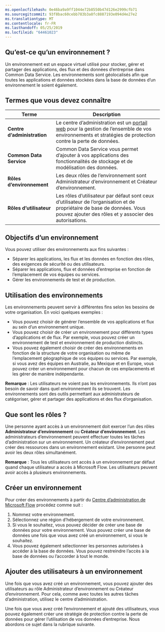 ```yaml
---
ms.openlocfilehash: 0e46ba9a9ff1044e72b8550b47d126e2999cfb71
ms.sourcegitcommit: 93f8bac60cebb783b3a8fc8887193e094d4e27e2
ms.translationtype: MT
ms.contentlocale: fr-FR
ms.lasthandoff: 05/25/2019
ms.locfileid: "64461023"
---
```

## <a name="what-is-an-environment"></a>Qu’est-ce qu’un environnement ?
Un environnement est un espace virtuel utilisé pour stocker, gérer et partager des applications, des flux et des données d’entreprise dans Common Data Service. Les environnements sont géolocalisés afin que toutes les applications et données stockées dans la base de données d’un environnement le soient également.  

## <a name="terms-you-should-get-familiar-with"></a>Termes que vous devez connaître

| **Terme** | **Description** |
| --- | --- |
| **Centre d’administration** |Le centre d’administration est un [portail web](https://admin.flow.microsoft.com) pour la gestion de l’ensemble de vos environnements et stratégies de protection contre la perte de données. |
| **Common Data Service** |Common Data Service vous permet d’ajouter à vos applications des fonctionnalités de stockage et de modélisation des données. |
| **Rôles d’environnement** |Les deux rôles de l’environnement sont Administrateur d’environnement et Créateur d’environnement. |
| **Rôles d’utilisateur** |Les rôles d’utilisateur par défaut sont ceux d’utilisateur de l’organisation et de propriétaire de base de données. Vous pouvez ajouter des rôles et y associer des autorisations. |

## <a name="purposes-for-an-environment"></a>Objectifs d’un environnement
Vous pouvez utiliser des environnements aux fins suivantes :  

* Séparer les applications, les flux et les données en fonction des rôles, des exigences de sécurité ou des utilisateurs.  
* Séparer les applications, flux et données d’entreprise en fonction de l’emplacement de vos équipes ou services.
* Gérer les environnements de test et de production.  

## <a name="how-to-use-environments"></a>Utilisation des environnements
Les environnements peuvent servir à différentes fins selon les besoins de votre organisation. En voici quelques exemples :  

* Vous pouvez choisir de générer l’ensemble de vos applications et flux au sein d’un environnement unique. 
* Vous pouvez choisir de créer un environnement pour différents types d’applications et de flux. Par exemple, vous pouvez créer un environnement de test et environnement de production distincts.  
* Vous pouvez également choisir de créer des environnements en fonction de la structure de votre organisation ou même de l’emplacement géographique de vos équipes ou services. Par exemple, si vous avez des équipes en Australie, au Mexique et en Europe, vous pouvez créer un environnement pour chacun de ces emplacements et les gérer de manière indépendante.  

**Remarque** : Les utilisateurs ne voient pas les environnements. Ils n’ont pas besoin de savoir dans quel environnement ils se trouvent. Les environnements sont des outils permettant aux administrateurs de catégoriser, gérer et partager des applications et des flux d’organisation.  

## <a name="what-are-roles"></a>Que sont les rôles ?
Une personne ayant accès à un environnement doit exercer l’un des rôles **Administrateur d’environnement** ou **Créateur d’environnement**. Les administrateurs d’environnement peuvent effectuer toutes les tâches d’administration sur un environnement. Un créateur d’environnement peut créer des ressources dans un environnement existant. Une personne peut avoir les deux rôles simultanément.  

**Remarque** : Tous les utilisateurs ont accès à un environnement par défaut quand chaque utilisateur a accès à Microsoft Flow. Les utilisateurs peuvent avoir accès à plusieurs environnements.  

## <a name="create-an-environment"></a>Créer un environnement
Pour créer des environnements à partir du [Centre d’administration de Microsoft Flow](https://admin.flow.microsoft.com) procédez comme suit :  

1. Nommez votre environnement.
2. Sélectionnez une région d’hébergement de votre environnement.
3. Si vous le souhaitez, vous pouvez décider de créer une base de données pour votre environnement. Vous pouvez créer une base de données une fois que vous avez créé un environnement, si vous le souhaitez.
4. Vous pouvez également sélectionner les personnes autorisées à accéder à la base de données. Vous pouvez restreindre l’accès à la base de données ou l’accorder à tout le monde. 

## <a name="add-users-to-an-environment"></a>Ajouter des utilisateurs à un environnement
Une fois que vous avez créé un environnement, vous pouvez ajouter des utilisateurs au rôle Administrateur d’environnement ou Créateur d’environnement. Pour cela, comme avec toutes les autres tâches d’administration, utilisez le centre d’administration.  

Une fois que vous avez créé l’environnement et ajouté des utilisateurs, vous pouvez également créer une stratégie de protection contre la perte de données pour gérer l’utilisation de vos données d’entreprise. Nous abordons ce sujet dans la rubrique suivante. 

